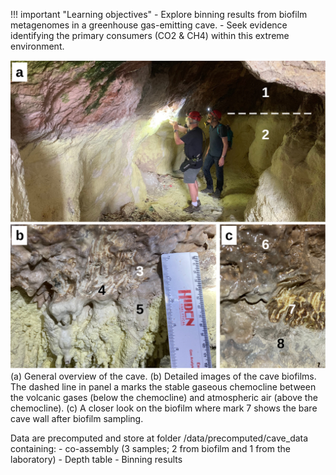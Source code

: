 !!! important "Learning objectives"
    - Explore binning results from biofilm metagenomes in a greenhouse gas-emitting cave.
    - Seek evidence identifying the primary consumers (CO2 & CH4) within this extreme environment.

![Cave Microbiome Sampling](../assets/cave1-1.png)
(a) General overview of the cave. (b) Detailed images of the cave biofilms. The dashed line in panel a marks the stable gaseous chemocline between the volcanic gases (below the chemocline) and atmospheric air (above the chemocline). (c) A closer look on the biofilm where mark 7 shows the bare cave wall after biofilm sampling.

Data are precomputed and store at folder /data/precomputed/cave_data containing:
    - co-assembly (3 samples; 2 from biofilm and 1 from the laboratory)
    - Depth table
    - Binning results

